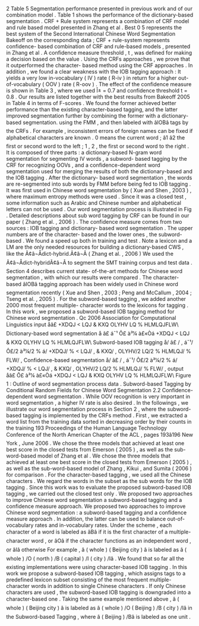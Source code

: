 2 Table 5 Segmentation performance presented in previous work and of our combination model . 
Table 1 shows the performance of the dictionary-based segmentation . 
CRF + Rule system represents a combination of CRF model and rule based model presented in Zhang et al . 
Best 0 5 represents the best system of the Second International Chinese Word Segmentation Bakeoff on the corresponding data ; CRF + rule-system represents confidence- based combination of CRF and rule-based models , presented in Zhang et al . 
A confidence measure threshold , t , was defined for making a decision based on the value . 
Using the CRFs approaches , we prove that it outperformed the character- based method using the CRF approaches . 
In addition , we found a clear weakness with the IOB tagging approach : It yields a very low in-vocabulary ( IV ) rate ( R-iv ) in return for a higher out-of-vocabulary ( OOV ) rate ( R-oov ) . 
The effect of the confidence measure is shown in Table 3 , where we used Î± = 0.7 and confidence threshold t = 0.8 . 
Our results are listed together with the best results from Bakeoff 2005 in Table 4 in terms of F-scores . 
We found the former achieved better performance than the existing character-based tagging, and the latter improved segmentation further by combining the former with a dictionary-based segmentation.
using the FMM , and then labeled with âIOBâ tags by the CRFs . 
For example , inconsistent errors of foreign names can be fixed if alphabetical characters are known . 
0 means the current word ; â1 â2 the first or second word to the left ; 1 , 2 , the first or second word to the right . 
It is composed of three parts : a dictionary-based N-gram word segmentation for segmenting IV words , a subword- based tagging by the CRF for recognizing OOVs , and a confidence-dependent word segmentation used for merging the results of both the dictionary-based and the IOB tagging . 
After the dictionary- based word segmentation , the words are re-segmented into sub words by FMM before being fed to IOB tagging . 
It was first used in Chinese word segmentation by ( Xue and Shen , 2003 ) , where maximum entropy methods were used . 
Since it was a closed test , some information such as Arabic and Chinese number and alphabetical letters can not be used . 
Our word segmentation process is illustrated in Fig . 
Detailed descriptions about sub word tagging by CRF can be found in our paper ( Zhang et al. , 2006 ) . 
The confidence measure comes from two sources : IOB tagging and dictionary- based word segmentation . 
The upper numbers are of the character- based and the lower ones , the subword-based . 
We found a speed up both in training and test . 
Note a lexicon and a LM are the only needed resources for building a dictionary-based CWS , like the Ã¢â¬Ådict-hybrid.Ã¢â¬Â ( Zhang et al. , 2006 ) We used the Ã¢â¬Ådict-hybridÃ¢â¬Â to segment the SMT training corpus and test data . 
Section 4 describes current state- of-the-art methods for Chinese word segmentation , with which our results were compared . 
The character-based âIOBâ tagging approach has been widely used in Chinese word segmentation recently ( Xue and Shen , 2003 ; Peng and McCallum , 2004 ; Tseng et al. , 2005 ) . 
For the subword-based tagging , we added another 2000 most frequent multiple- character words to the lexicons for tagging . 
In this work , we proposed a subword-based IOB tagging method for Chinese word segmentation . 
Qc 2006 Association for Computational Linguistics input åã£ +XDQJ < LQJ & KXQ OLYHV LQ % HLMLQJFLW\ Dictionary-based word segmentation å ã£ á¯¹ Ô£ à³¼ à£«Òá +XDQJ < LQJ & KXQ OLYHV LQ % HLMLQJFLW\ Subword-based IOB tagging å/ ã£ / , á¯¹/ Ô£/2 à³¼/2 % á/ +XDQJ/ % < LQJ/ , & KXQ/ , OLYHV/2 LQ/2 % HLMLQJ/ % FLW\/ , Confidence-based segmentation å/ ã£ / , á¯¹/ Ô£/2 à³¼/2 % á/ +XDQJ/ % < LQJ/ , & KXQ/ , OLYHV/2 LQ/2 % HLMLQJ/ % FLW\/ , output åã£ Ô£ à³¼ à£«Òá +XDQJ < LQJ & KXQ OLYHV LQ % HLMLQJFLW\ Figure 1 : Outline of word segmentation process data . 
Subword-based Tagging by Conditional Random Fields for Chinese Word Segmentation
2.2 Confidence-dependent word segmentation . 
While OOV recognition is very important in word segmentation , a higher IV rate is also desired . 
In the followings , we illustrate our word segmentation process in Section 2 , where the subword-based tagging is implemented by the CRFs method . 
First , we extracted a word list from the training data sorted in decreasing order by their counts in the training 193 Proceedings of the Human Language Technology Conference of the North American Chapter of the ACL , pages 193â196 New York , June 2006 . 
We chose the three models that achieved at least one best score in the closed tests from Emerson ( 2005 ) , as well as the sub-word-based model of Zhang et al . 
We chose the three models that achieved at least one best score in the closed tests from Emerson ( 2005 ) , as well as the sub-word-based model of Zhang , Kikui , and Sumita ( 2006 ) for comparison . 
For the character-based tagging , we used all the Chinese characters . 
We regard the words in the subset as the sub words for the IOB tagging . 
Since this work was to evaluate the proposed subword-based IOB tagging , we carried out the closed test only . 
We proposed two approaches to improve Chinese word segmentation a subword-based tagging and a confidence measure approach.
We proposed two approaches to improve Chinese word segmentation : a subword-based tagging and a confidence measure approach . 
In addition, the latter can be used to balance out-of-vocabulary rates and in-vocabulary rates.
Under the scheme , each character of a word is labeled as âBâ if it is the first character of a multiple-character word , or âOâ if the character functions as an independent word , or âIâ otherwise For example , â ( whole ) ( Beijing city ) â is labeled as â ( whole ) /O ( north ) /B ( capital ) /I ( city ) /Iâ . 
We found that so far all the existing implementations were using character-based IOB tagging . 
In this work we propose a subword-based IOB tagging , which assigns tags to a predefined lexicon subset consisting of the most frequent multiple-character words in addition to single Chinese characters . 
If only Chinese characters are used , the subword-based IOB tagging is downgraded into a character-based one . 
Taking the same example mentioned above , â ( whole ) ( Beijing city ) â is labeled as â ( whole ) /O ( Beijing ) /B ( city ) /Iâ in the Subword-based Tagging , where â ( Beijing ) /Bâ is labeled as one unit . 